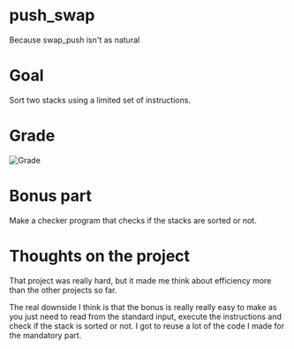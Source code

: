 # push_swap

Because swap_push isn't as natural

# Goal

Sort two stacks using a limited set of instructions.

# Grade

![Grade](https://img.shields.io/badge/Grade-125-darkgreen)

# Bonus part

Make a checker program that checks if the stacks are sorted or not.

# Thoughts on the project

That project was really hard, but it made me think about efficiency more than the other projects so far.

The real downside I think is that the bonus is really really easy to make as you just need to read from the standard input, execute the instructions and check if the stack is sorted or not. I got to reuse a lot of the code I made for the mandatory part.
